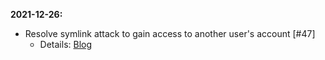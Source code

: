 **2021-12-26:**
* Resolve symlink attack to gain access to another user's account [#47]
    * Details: [Blog](https://zakuarbor.github.io/blog/link-attack)
